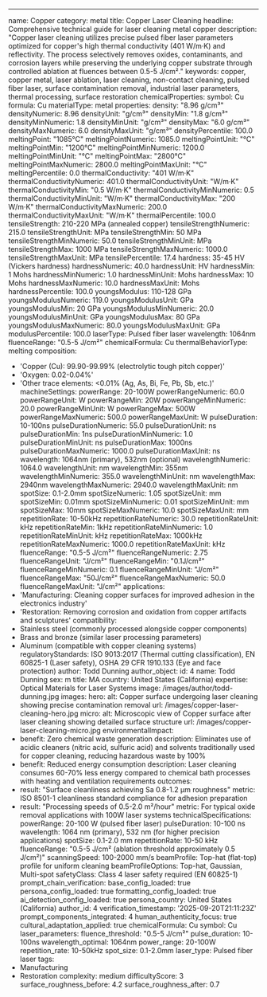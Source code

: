 ---
name: Copper
category: metal
title: Copper Laser Cleaning
headline: Comprehensive technical guide for laser cleaning metal copper
description: "Copper laser cleaning utilizes precise pulsed fiber laser parameters optimized for copper's high thermal conductivity (401 W/m·K) and reflectivity. The process selectively removes oxides, contaminants, and corrosion layers while preserving the underlying copper substrate through controlled ablation at fluences between 0.5-5 J/cm²."
keywords: copper, copper metal, laser ablation, laser cleaning, non-contact cleaning,
  pulsed fiber laser, surface contamination removal, industrial laser parameters,
  thermal processing, surface restoration
chemicalProperties:
  symbol: Cu
  formula: Cu
  materialType: metal
properties:
  density: "8.96 g/cm³"
  densityNumeric: 8.96
  densityUnit: "g/cm³"
  densityMin: "1.8 g/cm³"
  densityMinNumeric: 1.8
  densityMinUnit: "g/cm³"
  densityMax: "6.0 g/cm³"
  densityMaxNumeric: 6.0
  densityMaxUnit: "g/cm³"
  densityPercentile: 100.0
  meltingPoint: "1085°C"
  meltingPointNumeric: 1085.0
  meltingPointUnit: "°C"
  meltingPointMin: "1200°C"
  meltingPointMinNumeric: 1200.0
  meltingPointMinUnit: "°C"
  meltingPointMax: "2800°C"
  meltingPointMaxNumeric: 2800.0
  meltingPointMaxUnit: "°C"
  meltingPercentile: 0.0
  thermalConductivity: "401 W/m·K"
  thermalConductivityNumeric: 401.0
  thermalConductivityUnit: "W/m·K"
  thermalConductivityMin: "0.5 W/m·K"
  thermalConductivityMinNumeric: 0.5
  thermalConductivityMinUnit: "W/m·K"
  thermalConductivityMax: "200 W/m·K"
  thermalConductivityMaxNumeric: 200.0
  thermalConductivityMaxUnit: "W/m·K"
  thermalPercentile: 100.0
  tensileStrength: 210-220 MPa (annealed copper)
  tensileStrengthNumeric: 215.0
  tensileStrengthUnit: MPa
  tensileStrengthMin: 50 MPa
  tensileStrengthMinNumeric: 50.0
  tensileStrengthMinUnit: MPa
  tensileStrengthMax: 1000 MPa
  tensileStrengthMaxNumeric: 1000.0
  tensileStrengthMaxUnit: MPa
  tensilePercentile: 17.4
  hardness: 35-45 HV (Vickers hardness)
  hardnessNumeric: 40.0
  hardnessUnit: HV
  hardnessMin: 1 Mohs
  hardnessMinNumeric: 1.0
  hardnessMinUnit: Mohs
  hardnessMax: 10 Mohs
  hardnessMaxNumeric: 10.0
  hardnessMaxUnit: Mohs
  hardnessPercentile: 100.0
  youngsModulus: 110-128 GPa
  youngsModulusNumeric: 119.0
  youngsModulusUnit: GPa
  youngsModulusMin: 20 GPa
  youngsModulusMinNumeric: 20.0
  youngsModulusMinUnit: GPa
  youngsModulusMax: 80 GPa
  youngsModulusMaxNumeric: 80.0
  youngsModulusMaxUnit: GPa
  modulusPercentile: 100.0
  laserType: Pulsed fiber laser
  wavelength: 1064nm
  fluenceRange: "0.5-5 J/cm²"
  chemicalFormula: Cu
  thermalBehaviorType: melting
composition:
- 'Copper (Cu): 99.90-99.99% (electrolytic tough pitch copper)'
- 'Oxygen: 0.02-0.04%'
- 'Other trace elements: <0.01% (Ag, As, Bi, Fe, Pb, Sb, etc.)'
machineSettings:
  powerRange: 20-100W
  powerRangeNumeric: 60.0
  powerRangeUnit: W
  powerRangeMin: 20W
  powerRangeMinNumeric: 20.0
  powerRangeMinUnit: W
  powerRangeMax: 500W
  powerRangeMaxNumeric: 500.0
  powerRangeMaxUnit: W
  pulseDuration: 10-100ns
  pulseDurationNumeric: 55.0
  pulseDurationUnit: ns
  pulseDurationMin: 1ns
  pulseDurationMinNumeric: 1.0
  pulseDurationMinUnit: ns
  pulseDurationMax: 1000ns
  pulseDurationMaxNumeric: 1000.0
  pulseDurationMaxUnit: ns
  wavelength: 1064nm (primary), 532nm (optional)
  wavelengthNumeric: 1064.0
  wavelengthUnit: nm
  wavelengthMin: 355nm
  wavelengthMinNumeric: 355.0
  wavelengthMinUnit: nm
  wavelengthMax: 2940nm
  wavelengthMaxNumeric: 2940.0
  wavelengthMaxUnit: nm
  spotSize: 0.1-2.0mm
  spotSizeNumeric: 1.05
  spotSizeUnit: mm
  spotSizeMin: 0.01mm
  spotSizeMinNumeric: 0.01
  spotSizeMinUnit: mm
  spotSizeMax: 10mm
  spotSizeMaxNumeric: 10.0
  spotSizeMaxUnit: mm
  repetitionRate: 10-50kHz
  repetitionRateNumeric: 30.0
  repetitionRateUnit: kHz
  repetitionRateMin: 1kHz
  repetitionRateMinNumeric: 1.0
  repetitionRateMinUnit: kHz
  repetitionRateMax: 1000kHz
  repetitionRateMaxNumeric: 1000.0
  repetitionRateMaxUnit: kHz
  fluenceRange: "0.5-5 J/cm²"
  fluenceRangeNumeric: 2.75
  fluenceRangeUnit: "J/cm²"
  fluenceRangeMin: "0.1J/cm²"
  fluenceRangeMinNumeric: 0.1
  fluenceRangeMinUnit: "J/cm²"
  fluenceRangeMax: "50J/cm²"
  fluenceRangeMaxNumeric: 50.0
  fluenceRangeMaxUnit: "J/cm²"
applications:
- 'Manufacturing: Cleaning copper surfaces for improved adhesion in the electronics
  industry'
- 'Restoration: Removing corrosion and oxidation from copper artifacts and sculptures'
compatibility:
- Stainless steel (commonly processed alongside copper components)
- Brass and bronze (similar laser processing parameters)
- Aluminum (compatible with copper cleaning systems)
regulatoryStandards: ISO 9013:2017 (Thermal cutting classification), EN 60825-1 (Laser
  safety), OSHA 29 CFR 1910.133 (Eye and face protection)
author: Todd Dunning
author_object:
  id: 4
  name: Todd Dunning
  sex: m
  title: MA
  country: United States (California)
  expertise: Optical Materials for Laser Systems
  image: /images/author/todd-dunning.jpg
images:
  hero:
    alt: Copper surface undergoing laser cleaning showing precise contamination removal
    url: /images/copper-laser-cleaning-hero.jpg
  micro:
    alt: Microscopic view of Copper surface after laser cleaning showing detailed
      surface structure
    url: /images/copper-laser-cleaning-micro.jpg
environmentalImpact:
- benefit: Zero chemical waste generation
  description: Eliminates use of acidic cleaners (nitric acid, sulfuric acid) and
    solvents traditionally used for copper cleaning, reducing hazardous waste by 100%
- benefit: Reduced energy consumption
  description: Laser cleaning consumes 60-70% less energy compared to chemical bath
    processes with heating and ventilation requirements
outcomes:
- result: "Surface cleanliness achieving Sa 0.8-1.2 μm roughness"
  metric: ISO 8501-1 cleanliness standard compliance for adhesion preparation
- result: "Processing speeds of 0.5-2.0 m²/hour"
  metric: For typical oxide removal applications with 100W laser systems
technicalSpecifications:
  powerRange: 20-100 W (pulsed fiber laser)
  pulseDuration: 10-100 ns
  wavelength: 1064 nm (primary), 532 nm (for higher precision applications)
  spotSize: 0.1-2.0 mm
  repetitionRate: 10-50 kHz
  fluenceRange: "0.5-5 J/cm² (ablation threshold approximately 0.5 J/cm²)"
  scanningSpeed: 100-2000 mm/s
  beamProfile: Top-hat (flat-top) profile for uniform cleaning
  beamProfileOptions: Top-hat, Gaussian, Multi-spot
  safetyClass: Class 4 laser safety required (EN 60825-1)
prompt_chain_verification:
  base_config_loaded: true
  persona_config_loaded: true
  formatting_config_loaded: true
  ai_detection_config_loaded: true
  persona_country: United States (California)
  author_id: 4
  verification_timestamp: '2025-09-20T21:11:23Z'
  prompt_components_integrated: 4
  human_authenticity_focus: true
  cultural_adaptation_applied: true
chemicalFormula: Cu
symbol: Cu
laser_parameters:
  fluence_threshold: "0.5-5 J/cm²"
  pulse_duration: 10-100ns
  wavelength_optimal: 1064nm
  power_range: 20-100W
  repetition_rate: 10-50kHz
  spot_size: 0.1-2.0mm
  laser_type: Pulsed fiber laser
tags:
- Manufacturing
- Restoration
complexity: medium
difficultyScore: 3
surface_roughness_before: 4.2
surface_roughness_after: 0.7
